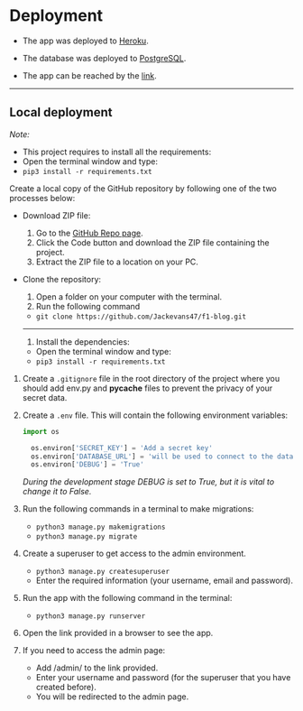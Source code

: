 # Deployment

- The app was deployed to [Heroku](https://dashboard.heroku.com).
- The database was deployed to [PostgreSQL](https://dbs.ci-dbs.net/).

- The app can be reached by the [link](https://f1-blog-project-4-e7ef4f08fdeb.herokuapp.com/).

---

## Local deployment

*Note:*
  - This project requires to install all the requirements:
  - Open the terminal window and type:
  - `pip3 install -r requirements.txt`

Create a local copy of the GitHub repository by following one of the two processes below:

- Download ZIP file:
  1. Go to the [GitHub Repo page](https://github.com/Jackevans47/f1-blog).
  1. Click the Code button and download the ZIP file containing the project.
  1. Extract the ZIP file to a location on your PC.

- Clone the repository:
  1. Open a folder on your computer with the terminal.
  1. Run the following command
  - `git clone https://github.com/Jackevans47/f1-blog.git`
 
  ---

  1. Install the dependencies:

    - Open the terminal window and type:
    - `pip3 install -r requirements.txt`


1. Create a `.gitignore` file in the root directory of the project where you should add env.py and __pycache__ files to prevent the privacy of your secret data.

1. Create a `.env` file. This will contain the following environment variables:

    ```python
    import os

      os.environ['SECRET_KEY'] = 'Add a secret key'
      os.environ['DATABASE_URL'] = 'will be used to connect to the database'
      os.environ['DEBUG'] = 'True'
    ```

    *During the development stage DEBUG is set to True, but it is vital to change it to False.*

1. Run the following commands in a terminal to make migrations: 
    - `python3 manage.py makemigrations`
    - `python3 manage.py migrate`
1. Create a superuser to get access to the admin environment.
    - `python3 manage.py createsuperuser`
    - Enter the required information (your username, email and password).
1. Run the app with the following command in the terminal:
    - `python3 manage.py runserver`
1. Open the link provided in a browser to see the app.

1. If you need to access the admin page:
    - Add /admin/ to the link provided.
    - Enter your username and password (for the superuser that you have created before).
    - You will be redirected to the admin page.

